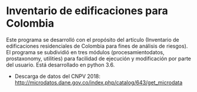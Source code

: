 Inventario de edificaciones para Colombia
================================================
Este programa se desarrolló con el  propósito  del  artículo (Inventario  de  edificaciones  residenciales  de  Colombia  para  fines de  análisis  de  riesgos).  El  programa  se  subdividió  en  tres  módulos  (procesamientodatos, prostaxonomy, utilities) para facilidad de ejecución y modificación por parte del usuario. Está  desarrollado  en  python  3.6. 

- Descarga de datos del CNPV 2018: http://microdatos.dane.gov.co/index.php/catalog/643/get_microdata
